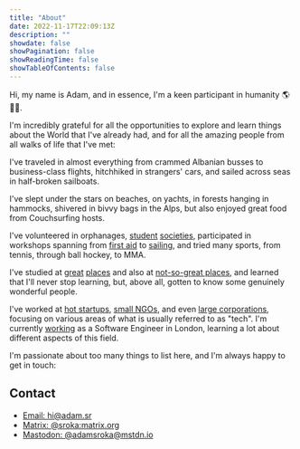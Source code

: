 ```yaml
---
title: "About"
date: 2022-11-17T22:09:13Z
description: ""
showdate: false
showPagination: false
showReadingTime: false
showTableOfContents: false
---
```


<!-- TODO: Update with links as I write blog posts -->


Hi, my name is Adam, and in essence, I'm a keen participant in humanity 🌎🙋‍♂️.

I'm incredibly grateful for all the opportunities to explore and learn things about the World that I've already had, and for all the amazing people from all walks of life that I've met:

I've traveled in almost everything from crammed Albanian busses to business-class flights, hitchhiked in strangers' cars, and sailed across seas in half-broken sailboats.

I've slept under the stars on beaches, on yachts, in forests hanging in hammocks, shivered in bivvy bags in the Alps, but also enjoyed great food from Couchsurfing hosts.

I've volunteered in orphanages, [student](https://www.hackbridge.io/) [societies](https://unimak.sk/), participated in workshops spanning from [first aid](https://www.icrc.org/) to [sailing](https://www.rya.org.uk/), and tried many sports, from tennis, through ball hockey, to MMA.

I've studied at [great](https://ib.gjh.sk/en/) [places](http://www.eng.cam.ac.uk/) and also at [not-so-great places](http://notgonnashamesuch.place/s), and learned that I'll never stop learning, but, above all, gotten to know some genuinely wonderful people.

I've worked at [hot startups](https://exponea.com), [small NGOs](https://centreforglobalequality.org/), and even [large corporations](https://www.tomra.com/en), focusing on various areas of what is usually referred to as "tech". I'm currently [working](/job) as a Software Engineer in London, learning a lot about different aspects of this field.

I'm passionate about too many things to list here, and I'm always happy to get in touch:


## Contact

- [Email: hi@adam.sr](mailto:hi@adam.sr)
- [Matrix: @sroka:matrix.org](https://matrix.to/#/@sroka:matrix.org)
- [Mastodon: @adamsroka@mstdn.io](https://mstdn.io/@adamsroka)
